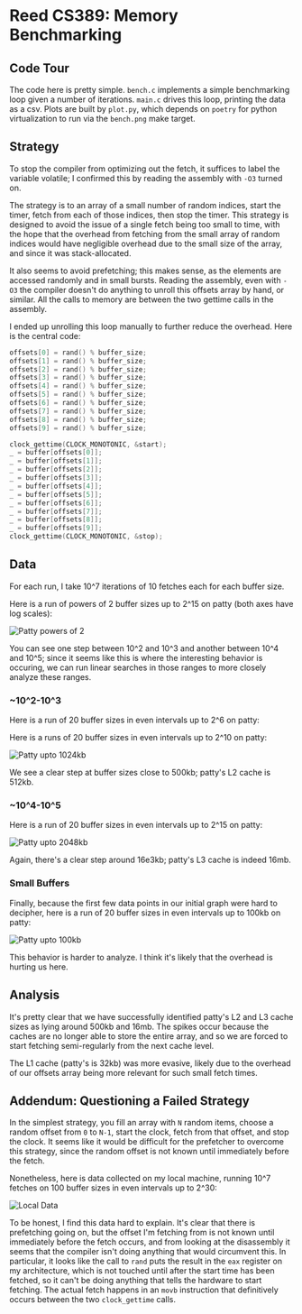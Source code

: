 # Reed CS389: Memory Benchmarking

## Code Tour

The code here is pretty simple. `bench.c` implements a simple benchmarking loop
given a number of iterations. `main.c` drives this loop, printing the data as a
csv. Plots are built by `plot.py`, which depends on `poetry` for python
virtualization to run via the `bench.png` make target.

## Strategy

To stop the compiler from optimizing out the fetch, it suffices to label the
variable volatile; I confirmed this by reading the assembly with `-O3` turned
on.

The strategy is to an array of a small number of random indices, start the
timer, fetch from each of those indices, then stop the timer. This strategy is
designed to avoid the issue of a single fetch being too small to time, with the
hope that the overhead from fetching from the small array of random indices
would have negligible overhead due to the small size of the array, and since it
was stack-allocated.

It also seems to avoid prefetching; this makes sense, as the elements are
accessed randomly and in small bursts. Reading the assembly, even with `-O3` the
compiler doesn't do anything to unroll this offsets array by hand, or similar.
All the calls to memory are between the two gettime calls in the assembly.

I ended up unrolling this loop manually to further reduce the overhead. Here is
the central code:

```c
offsets[0] = rand() % buffer_size;
offsets[1] = rand() % buffer_size;
offsets[2] = rand() % buffer_size;
offsets[3] = rand() % buffer_size;
offsets[4] = rand() % buffer_size;
offsets[5] = rand() % buffer_size;
offsets[6] = rand() % buffer_size;
offsets[7] = rand() % buffer_size;
offsets[8] = rand() % buffer_size;
offsets[9] = rand() % buffer_size;

clock_gettime(CLOCK_MONOTONIC, &start);
_ = buffer[offsets[0]];
_ = buffer[offsets[1]];
_ = buffer[offsets[2]];
_ = buffer[offsets[3]];
_ = buffer[offsets[4]];
_ = buffer[offsets[5]];
_ = buffer[offsets[6]];
_ = buffer[offsets[7]];
_ = buffer[offsets[8]];
_ = buffer[offsets[9]];
clock_gettime(CLOCK_MONOTONIC, &stop);
```

## Data

For each run, I take 10^7 iterations of 10 fetches each for each buffer size.

Here is a run of powers of 2 buffer sizes up to 2^15 on patty (both axes have
log scales):

![Patty powers of 2](plots/patty-overall.png)

You can see one step between 10^2 and 10^3 and another between 10^4 and 10^5;
since it seems like this is where the interesting behavior is occuring, we can
run linear searches in those ranges to more closely analyze these ranges.

### ~10^2-10^3

Here is a run of 20 buffer sizes in even intervals up to 2^6 on patty:

Here is a runs of 20 buffer sizes in even intervals up to 2^10 on patty:

![Patty upto 1024kb](plots/patty-1024.png)

We see a clear step at buffer sizes close to 500kb; patty's L2 cache is 512kb.

### ~10^4-10^5

Here is a run of 20 buffer sizes in even intervals up to 2^15 on patty:

![Patty upto 2048kb](plots/patty-32786.png)

Again, there's a clear step around 16e3kb; patty's L3 cache is indeed 16mb.

### Small Buffers

Finally, because the first few data points in our initial graph were hard to
decipher, here is a run of 20 buffer sizes in even intervals up to 100kb on patty:

![Patty upto 100kb](plots/patty-small.png)

This behavior is harder to analyze. I think it's likely that the overhead is
hurting us here.

## Analysis

It's pretty clear that we have successfully identified patty's L2 and L3 cache
sizes as lying around 500kb and 16mb. The spikes occur because the caches are no
longer able to store the entire array, and so we are forced to start fetching
semi-regularly from the next cache level.

The L1 cache (patty's is 32kb) was more evasive, likely due to the overhead of
our offsets array being more relevant for such small fetch times.

## Addendum: Questioning a Failed Strategy

In the simplest strategy, you fill an array with `N` random items, choose a
random offset from `0` to `N-1`, start the clock, fetch from that offset, and
stop the clock. It seems like it would be difficult for the prefetcher to
overcome this strategy, since the random offset is not known until immediately
before the fetch.

Nonetheless, here is data collected on my local machine, running 10^7 fetches on
100 buffer sizes in even intervals up to 2^30:

![Local Data](plots/bench-local.png)

To be honest, I find this data hard to explain. It's clear that there is
prefetching going on, but the offset I'm fetching from is not known until
immediately before the fetch occurs, and from looking at the disassembly it
seems that the compiler isn't doing anything that would circumvent this. In
particular, it looks like the call to `rand` puts the result in the `eax`
register on my architecture, which is not touched until after the start time has
been fetched, so it can't be doing anything that tells the hardware to start
fetching. The actual fetch happens in an `movb` instruction that definitively
occurs between the two `clock_gettime` calls.
